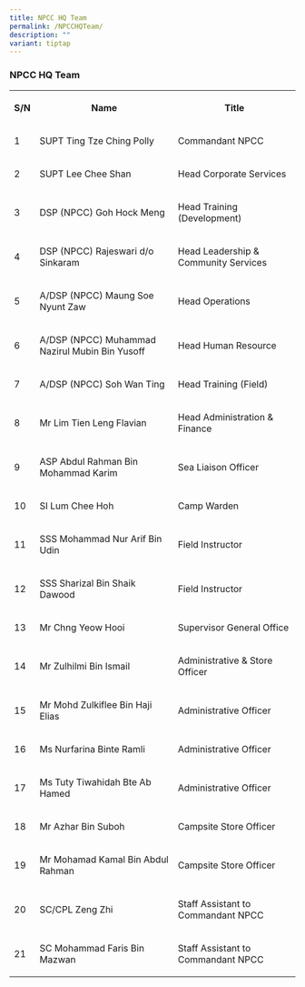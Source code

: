 ```yaml
---
title: NPCC HQ Team
permalink: /NPCCHQTeam/
description: ""
variant: tiptap
---
```

<h3>NPCC HQ Team</h3>
<table style="minWidth: 75px">
<colgroup>
<col>
<col>
<col>
</colgroup>
<tbody>
<tr>
<th rowspan="1" colspan="1">
<p>S/N</p>
</th>
<th rowspan="1" colspan="1">
<p>Name</p>
</th>
<th rowspan="1" colspan="1">
<p>Title</p>
</th>
</tr>
<tr>
<td rowspan="1" colspan="1">
<p>1</p>
</td>
<td rowspan="1" colspan="1">
<p>SUPT Ting Tze Ching Polly</p>
</td>
<td rowspan="1" colspan="1">
<p>Commandant NPCC</p>
</td>
</tr>
<tr>
<td rowspan="1" colspan="1">
<p>2</p>
</td>
<td rowspan="1" colspan="1">
<p>SUPT Lee Chee Shan</p>
</td>
<td rowspan="1" colspan="1">
<p>Head Corporate Services</p>
</td>
</tr>
<tr>
<td rowspan="1" colspan="1">
<p>3</p>
</td>
<td rowspan="1" colspan="1">
<p>DSP (NPCC) Goh Hock Meng</p>
</td>
<td rowspan="1" colspan="1">
<p>Head Training (Development)</p>
</td>
</tr>
<tr>
<td rowspan="1" colspan="1">
<p>4</p>
</td>
<td rowspan="1" colspan="1">
<p>DSP (NPCC) Rajeswari d/o Sinkaram</p>
</td>
<td rowspan="1" colspan="1">
<p>Head Leadership &amp; Community Services</p>
</td>
</tr>
<tr>
<td rowspan="1" colspan="1">
<p>5</p>
</td>
<td rowspan="1" colspan="1">
<p>A/DSP (NPCC) Maung Soe Nyunt Zaw</p>
</td>
<td rowspan="1" colspan="1">
<p>Head Operations</p>
</td>
</tr>
<tr>
<td rowspan="1" colspan="1">
<p>6</p>
</td>
<td rowspan="1" colspan="1">
<p>A/DSP (NPCC) Muhammad Nazirul Mubin Bin Yusoff</p>
</td>
<td rowspan="1" colspan="1">
<p>Head Human Resource</p>
</td>
</tr>
<tr>
<td rowspan="1" colspan="1">
<p>7</p>
</td>
<td rowspan="1" colspan="1">
<p>A/DSP (NPCC) Soh Wan Ting</p>
</td>
<td rowspan="1" colspan="1">
<p>Head Training (Field)</p>
</td>
</tr>
<tr>
<td rowspan="1" colspan="1">
<p>8</p>
</td>
<td rowspan="1" colspan="1">
<p>Mr Lim Tien Leng Flavian</p>
</td>
<td rowspan="1" colspan="1">
<p>Head Administration &amp; Finance</p>
</td>
</tr>
<tr>
<td rowspan="1" colspan="1">
<p>9</p>
</td>
<td rowspan="1" colspan="1">
<p>ASP Abdul Rahman Bin Mohammad Karim</p>
</td>
<td rowspan="1" colspan="1">
<p>Sea Liaison Officer</p>
</td>
</tr>
<tr>
<td rowspan="1" colspan="1">
<p>10</p>
</td>
<td rowspan="1" colspan="1">
<p>SI Lum Chee Hoh</p>
</td>
<td rowspan="1" colspan="1">
<p>Camp Warden</p>
</td>
</tr>
<tr>
<td rowspan="1" colspan="1">
<p>11</p>
</td>
<td rowspan="1" colspan="1">
<p>SSS Mohammad Nur Arif Bin Udin</p>
</td>
<td rowspan="1" colspan="1">
<p>Field Instructor</p>
</td>
</tr>
<tr>
<td rowspan="1" colspan="1">
<p>12</p>
</td>
<td rowspan="1" colspan="1">
<p>SSS Sharizal Bin Shaik Dawood</p>
</td>
<td rowspan="1" colspan="1">
<p>Field Instructor</p>
</td>
</tr>
<tr>
<td rowspan="1" colspan="1">
<p>13</p>
</td>
<td rowspan="1" colspan="1">
<p>Mr Chng Yeow Hooi</p>
</td>
<td rowspan="1" colspan="1">
<p>Supervisor General Office</p>
</td>
</tr>
<tr>
<td rowspan="1" colspan="1">
<p>14</p>
</td>
<td rowspan="1" colspan="1">
<p>Mr Zulhilmi Bin Ismail</p>
</td>
<td rowspan="1" colspan="1">
<p>Administrative &amp; Store Officer</p>
</td>
</tr>
<tr>
<td rowspan="1" colspan="1">
<p>15</p>
</td>
<td rowspan="1" colspan="1">
<p>Mr Mohd Zulkiflee Bin Haji Elias</p>
</td>
<td rowspan="1" colspan="1">
<p>Administrative Officer</p>
</td>
</tr>
<tr>
<td rowspan="1" colspan="1">
<p>16</p>
</td>
<td rowspan="1" colspan="1">
<p>Ms Nurfarina Binte Ramli</p>
</td>
<td rowspan="1" colspan="1">
<p>Administrative Officer</p>
</td>
</tr>
<tr>
<td rowspan="1" colspan="1">
<p>17</p>
</td>
<td rowspan="1" colspan="1">
<p>Ms Tuty Tiwahidah Bte Ab Hamed</p>
</td>
<td rowspan="1" colspan="1">
<p>Administrative Officer</p>
</td>
</tr>
<tr>
<td rowspan="1" colspan="1">
<p>18</p>
</td>
<td rowspan="1" colspan="1">
<p>Mr Azhar Bin Suboh</p>
</td>
<td rowspan="1" colspan="1">
<p>Campsite Store Officer</p>
</td>
</tr>
<tr>
<td rowspan="1" colspan="1">
<p>19</p>
</td>
<td rowspan="1" colspan="1">
<p>Mr Mohamad Kamal Bin Abdul Rahman</p>
</td>
<td rowspan="1" colspan="1">
<p>Campsite Store Officer</p>
</td>
</tr>
<tr>
<td rowspan="1" colspan="1">
<p>20</p>
</td>
<td rowspan="1" colspan="1">
<p>SC/CPL Zeng Zhi</p>
</td>
<td rowspan="1" colspan="1">
<p>Staff Assistant to Commandant NPCC</p>
</td>
</tr>
<tr>
<td rowspan="1" colspan="1">
<p>21</p>
</td>
<td rowspan="1" colspan="1">
<p>SC Mohammad Faris Bin Mazwan</p>
</td>
<td rowspan="1" colspan="1">
<p>Staff Assistant to Commandant NPCC</p>
</td>
</tr>
</tbody>
</table>
<p></p>
